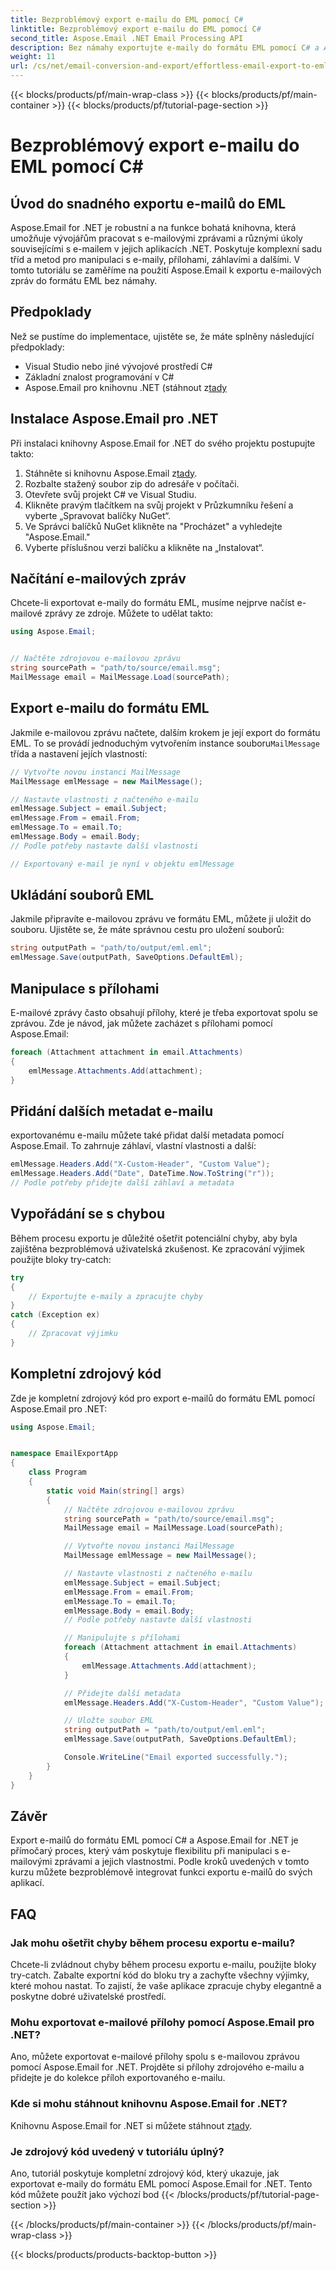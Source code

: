 ```yaml
---
title: Bezproblémový export e-mailu do EML pomocí C#
linktitle: Bezproblémový export e-mailu do EML pomocí C#
second_title: Aspose.Email .NET Email Processing API
description: Bez námahy exportujte e-maily do formátu EML pomocí C# a Aspose.Email pro .NET. Naučte se krok za krokem s příklady zdrojového kódu.
weight: 11
url: /cs/net/email-conversion-and-export/effortless-email-export-to-eml-using-csharp/
---
```


{{< blocks/products/pf/main-wrap-class >}}
{{< blocks/products/pf/main-container >}}
{{< blocks/products/pf/tutorial-page-section >}}

# Bezproblémový export e-mailu do EML pomocí C#


## Úvod do snadného exportu e-mailů do EML

Aspose.Email for .NET je robustní a na funkce bohatá knihovna, která umožňuje vývojářům pracovat s e-mailovými zprávami a různými úkoly souvisejícími s e-mailem v jejich aplikacích .NET. Poskytuje komplexní sadu tříd a metod pro manipulaci s e-maily, přílohami, záhlavími a dalšími. V tomto tutoriálu se zaměříme na použití Aspose.Email k exportu e-mailových zpráv do formátu EML bez námahy.

## Předpoklady

Než se pustíme do implementace, ujistěte se, že máte splněny následující předpoklady:

- Visual Studio nebo jiné vývojové prostředí C#
- Základní znalost programování v C#
-  Aspose.Email pro knihovnu .NET (stáhnout z[tady](https://downloads.aspose.com/email/net)

## Instalace Aspose.Email pro .NET

Při instalaci knihovny Aspose.Email for .NET do svého projektu postupujte takto:

1.  Stáhněte si knihovnu Aspose.Email z[tady](https://releases.aspose.com/email/net).
2. Rozbalte stažený soubor zip do adresáře v počítači.
3. Otevřete svůj projekt C# ve Visual Studiu.
4. Klikněte pravým tlačítkem na svůj projekt v Průzkumníku řešení a vyberte „Spravovat balíčky NuGet“.
5. Ve Správci balíčků NuGet klikněte na "Procházet" a vyhledejte "Aspose.Email."
6. Vyberte příslušnou verzi balíčku a klikněte na „Instalovat“.

## Načítání e-mailových zpráv

Chcete-li exportovat e-maily do formátu EML, musíme nejprve načíst e-mailové zprávy ze zdroje. Můžete to udělat takto:

```csharp
using Aspose.Email;


// Načtěte zdrojovou e-mailovou zprávu
string sourcePath = "path/to/source/email.msg";
MailMessage email = MailMessage.Load(sourcePath);
```

## Export e-mailu do formátu EML

 Jakmile e-mailovou zprávu načtete, dalším krokem je její export do formátu EML. To se provádí jednoduchým vytvořením instance souboru`MailMessage` třída a nastavení jejích vlastností:

```csharp
// Vytvořte novou instanci MailMessage
MailMessage emlMessage = new MailMessage();

// Nastavte vlastnosti z načteného e-mailu
emlMessage.Subject = email.Subject;
emlMessage.From = email.From;
emlMessage.To = email.To;
emlMessage.Body = email.Body;
// Podle potřeby nastavte další vlastnosti

// Exportovaný e-mail je nyní v objektu emlMessage
```

## Ukládání souborů EML

Jakmile připravíte e-mailovou zprávu ve formátu EML, můžete ji uložit do souboru. Ujistěte se, že máte správnou cestu pro uložení souborů:

```csharp
string outputPath = "path/to/output/eml.eml";
emlMessage.Save(outputPath, SaveOptions.DefaultEml);
```

## Manipulace s přílohami

E-mailové zprávy často obsahují přílohy, které je třeba exportovat spolu se zprávou. Zde je návod, jak můžete zacházet s přílohami pomocí Aspose.Email:

```csharp
foreach (Attachment attachment in email.Attachments)
{
    emlMessage.Attachments.Add(attachment);
}
```

## Přidání dalších metadat e-mailu

exportovanému e-mailu můžete také přidat další metadata pomocí Aspose.Email. To zahrnuje záhlaví, vlastní vlastnosti a další:

```csharp
emlMessage.Headers.Add("X-Custom-Header", "Custom Value");
emlMessage.Headers.Add("Date", DateTime.Now.ToString("r"));
// Podle potřeby přidejte další záhlaví a metadata
```

## Vypořádání se s chybou

Během procesu exportu je důležité ošetřit potenciální chyby, aby byla zajištěna bezproblémová uživatelská zkušenost. Ke zpracování výjimek použijte bloky try-catch:

```csharp
try
{
    // Exportujte e-maily a zpracujte chyby
}
catch (Exception ex)
{
    // Zpracovat výjimku
}
```

## Kompletní zdrojový kód

Zde je kompletní zdrojový kód pro export e-mailů do formátu EML pomocí Aspose.Email pro .NET:

```csharp
using Aspose.Email;


namespace EmailExportApp
{
    class Program
    {
        static void Main(string[] args)
        {
            // Načtěte zdrojovou e-mailovou zprávu
            string sourcePath = "path/to/source/email.msg";
            MailMessage email = MailMessage.Load(sourcePath);

            // Vytvořte novou instanci MailMessage
            MailMessage emlMessage = new MailMessage();

            // Nastavte vlastnosti z načteného e-mailu
            emlMessage.Subject = email.Subject;
            emlMessage.From = email.From;
            emlMessage.To = email.To;
            emlMessage.Body = email.Body;
            // Podle potřeby nastavte další vlastnosti

            // Manipulujte s přílohami
            foreach (Attachment attachment in email.Attachments)
            {
                emlMessage.Attachments.Add(attachment);
            }

            // Přidejte další metadata
            emlMessage.Headers.Add("X-Custom-Header", "Custom Value");

            // Uložte soubor EML
            string outputPath = "path/to/output/eml.eml";
            emlMessage.Save(outputPath, SaveOptions.DefaultEml);

            Console.WriteLine("Email exported successfully.");
        }
    }
}
```

## Závěr

Export e-mailů do formátu EML pomocí C# a Aspose.Email for .NET je přímočarý proces, který vám poskytuje flexibilitu při manipulaci s e-mailovými zprávami a jejich vlastnostmi. Podle kroků uvedených v tomto kurzu můžete bezproblémově integrovat funkci exportu e-mailů do svých aplikací.

## FAQ

### Jak mohu ošetřit chyby během procesu exportu e-mailu?

Chcete-li zvládnout chyby během procesu exportu e-mailu, použijte bloky try-catch. Zabalte exportní kód do bloku try a zachyťte všechny výjimky, které mohou nastat. To zajistí, že vaše aplikace zpracuje chyby elegantně a poskytne dobré uživatelské prostředí.

### Mohu exportovat e-mailové přílohy pomocí Aspose.Email pro .NET?

Ano, můžete exportovat e-mailové přílohy spolu s e-mailovou zprávou pomocí Aspose.Email for .NET. Projděte si přílohy zdrojového e-mailu a přidejte je do kolekce příloh exportovaného e-mailu.

### Kde si mohu stáhnout knihovnu Aspose.Email for .NET?

 Knihovnu Aspose.Email for .NET si můžete stáhnout z[tady](https://downloads.aspose.com/email/net).

### Je zdrojový kód uvedený v tutoriálu úplný?

Ano, tutoriál poskytuje kompletní zdrojový kód, který ukazuje, jak exportovat e-maily do formátu EML pomocí Aspose.Email for .NET. Tento kód můžete použít jako výchozí bod
{{< /blocks/products/pf/tutorial-page-section >}}

{{< /blocks/products/pf/main-container >}}
{{< /blocks/products/pf/main-wrap-class >}}

{{< blocks/products/products-backtop-button >}}
